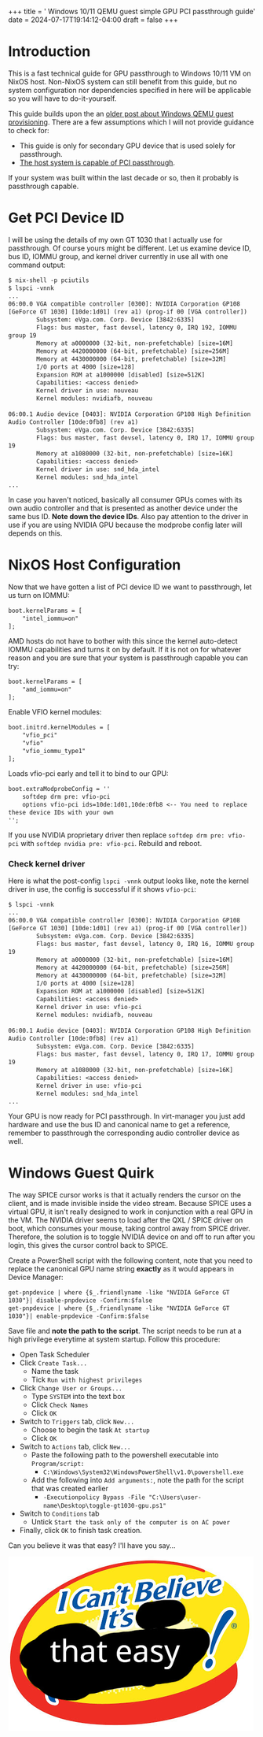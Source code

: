 +++
title = ' Windows 10/11 QEMU guest simple GPU PCI passthrough guide'
date = 2024-07-17T19:14:12-04:00
draft = false
+++
# Introduction
This is a fast technical guide for GPU passthrough to Windows 10/11 VM on NixOS host. Non-NixOS system can still benefit from this guide, but no system configuration nor dependencies specified in here will be applicable so you will have to do-it-yourself.

This guide builds upon the an [older post about Windows QEMU guest provisioning](https://eastern-dream.github.io/blog/posts/nixos-windows-guest-graphical-improvement-filesystem-clipboard-sharing-guide/). There are a few assumptions which I will not provide guidance to check for:
- This guide is only for secondary GPU device that is used solely for passthrough.
- [The host system is capable of PCI passthrough](https://docs.redhat.com/en/documentation/red_hat_virtualization/4.2/html/installation_guide/host-requirements#Device_Assignment_Requirements_RHV_install).

If your system was built within the last decade or so, then it probably is passthrough capable.

# Get PCI Device ID
I will be using the details of my own GT 1030 that I actually use for passthrough. Of course yours might be different. Let us examine device ID, bus ID, IOMMU group, and kernel driver currently in use all with one command output:
```
$ nix-shell -p pciutils
$ lspci -vnnk
...
06:00.0 VGA compatible controller [0300]: NVIDIA Corporation GP108 [GeForce GT 1030] [10de:1d01] (rev a1) (prog-if 00 [VGA controller])
        Subsystem: eVga.com. Corp. Device [3842:6335]
        Flags: bus master, fast devsel, latency 0, IRQ 192, IOMMU group 19
        Memory at a0000000 (32-bit, non-prefetchable) [size=16M]
        Memory at 4420000000 (64-bit, prefetchable) [size=256M]
        Memory at 4430000000 (64-bit, prefetchable) [size=32M]
        I/O ports at 4000 [size=128]
        Expansion ROM at a1000000 [disabled] [size=512K]
        Capabilities: <access denied>
        Kernel driver in use: nouveau
        Kernel modules: nvidiafb, nouveau

06:00.1 Audio device [0403]: NVIDIA Corporation GP108 High Definition Audio Controller [10de:0fb8] (rev a1)
        Subsystem: eVga.com. Corp. Device [3842:6335]
        Flags: bus master, fast devsel, latency 0, IRQ 17, IOMMU group 19
        Memory at a1080000 (32-bit, non-prefetchable) [size=16K]
        Capabilities: <access denied>
        Kernel driver in use: snd_hda_intel
        Kernel modules: snd_hda_intel
...
```
In case you haven't noticed, basically all consumer GPUs comes with its own audio controller and that is presented as another device under the same bus ID. **Note down the device IDs**. Also pay attention to the driver in use if you are using NVIDIA GPU because the modprobe config later will depends on this.

# NixOS Host Configuration
Now that we have gotten a list of PCI device ID we want to passthrough, let us turn on IOMMU:
```
boot.kernelParams = [
    "intel_iommu=on"
];
```

AMD hosts do not have to bother with this since the kernel auto-detect IOMMU capabilities and turns it on by default. If it is not on for whatever reason and you are sure that your system is passthrough capable you can try:
```
boot.kernelParams = [
    "amd_iommu=on"
];
```

Enable VFIO kernel modules:
```
boot.initrd.kernelModules = [
    "vfio_pci"
    "vfio"
    "vfio_iommu_type1"
];
```

Loads vfio-pci early and tell it to bind to our GPU:
```
boot.extraModprobeConfig = ''
    softdep drm pre: vfio-pci 
    options vfio-pci ids=10de:1d01,10de:0fb8 <-- You need to replace these device IDs with your own
'';
```
If you use NVIDIA proprietary driver then replace `softdep drm pre: vfio-pci` with `softdep nvidia pre: vfio-pci`. Rebuild and reboot.

### Check kernel driver

Here is what the post-config `lspci -vnnk` output looks like, note the kernel driver in use, the config is successful if it shows `vfio-pci`:
```
$ lspci -vnnk
...
06:00.0 VGA compatible controller [0300]: NVIDIA Corporation GP108 [GeForce GT 1030] [10de:1d01] (rev a1) (prog-if 00 [VGA controller])
        Subsystem: eVga.com. Corp. Device [3842:6335]
        Flags: bus master, fast devsel, latency 0, IRQ 16, IOMMU group 19
        Memory at a0000000 (32-bit, non-prefetchable) [size=16M]
        Memory at 4420000000 (64-bit, prefetchable) [size=256M]
        Memory at 4430000000 (64-bit, prefetchable) [size=32M]
        I/O ports at 4000 [size=128]
        Expansion ROM at a1000000 [disabled] [size=512K]
        Capabilities: <access denied>
        Kernel driver in use: vfio-pci
        Kernel modules: nvidiafb, nouveau

06:00.1 Audio device [0403]: NVIDIA Corporation GP108 High Definition Audio Controller [10de:0fb8] (rev a1)
        Subsystem: eVga.com. Corp. Device [3842:6335]
        Flags: bus master, fast devsel, latency 0, IRQ 17, IOMMU group 19
        Memory at a1080000 (32-bit, non-prefetchable) [size=16K]
        Capabilities: <access denied>
        Kernel driver in use: vfio-pci
        Kernel modules: snd_hda_intel
...
```

Your GPU is now ready for PCI passthrough. In virt-manager you just add hardware and use the bus ID and canonical name to get a reference, remember to passthrough the corresponding audio controller device as well.

# Windows Guest Quirk
The way SPICE cursor works is that it actually renders the cursor on the client, and is made invisible inside the video stream. Because SPICE uses a virtual GPU, it isn't really designed to work in conjunction with a real GPU in the VM. The NVIDIA driver seems to load after the QXL / SPICE driver on boot, which consumes your mouse, taking control away from SPICE driver. Therefore, the solution is to toggle NVIDIA device on and off to run after you login, this gives the cursor control back to SPICE.

Create a PowerShell script with the following content, note that you need to replace the canonical GPU name string **exactly** as it would appears in Device Manager:
```
get-pnpdevice | where {$_.friendlyname -like "NVIDIA GeForce GT 1030"}| disable-pnpdevice -Confirm:$false
get-pnpdevice | where {$_.friendlyname -like "NVIDIA GeForce GT 1030"}| enable-pnpdevice -Confirm:$false 
```
Save file and **note the path to the script**. The script needs to be run at a high privilege everytime at system startup. Follow this procedure:
- Open Task Scheduler
- Click `Create Task...`
    - Name the task
    - Tick `Run with highest privileges`
- Click `Change User or Groups...`
    - Type `SYSTEM` into the text box
    - Click `Check Names`
    - Click `OK`
- Switch to `Triggers` tab, click `New...`
    - Choose to begin the task `At startup`
    - Click `OK`
- Switch to `Actions` tab, click `New...`
    - Paste the following path to the powershell executable into `Program/script:`
        - `C:\Windows\System32\WindowsPowerShell\v1.0\powershell.exe`
    - Add the following into `Add arguments:`, note the path for the script that was created earlier
        - `-Executionpolicy Bypass -File "C:\Users\user-name\Desktop\toggle-gt1030-gpu.ps1"`
- Switch to `Conditions` tab
    - Untick `Start the task only of the computer is on AC power`
- Finally, click `OK` to finish task creation.

Can you believe it was that easy? I'll have you say...

![image](https://github.com/Eastern-Dream/blog/blob/main/static/easy.jpg?raw=true)